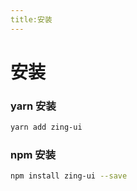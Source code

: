 ```yaml
---
title:安装
---
```

# 安装

### yarn 安装
```bash
yarn add zing-ui
```
### npm 安装
```bash
npm install zing-ui --save
```
